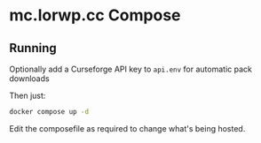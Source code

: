 # mc.lorwp.cc Compose

## Running

Optionally add a Curseforge API key to `api.env` for automatic pack downloads

Then just:

```bash
docker compose up -d
```

Edit the composefile as required to change what's being hosted.